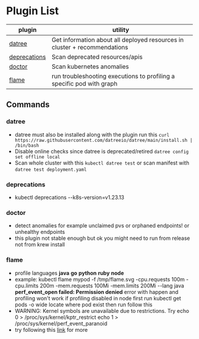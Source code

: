 # Plugin List
| plugin                        | utility                                                                   |
| ----------------------------- | ------------------------------------------------------------------------- |
| [datree](#datree)             | Get information about all deployed resources in cluster + recommendations |
| [deprecations](#deprecations) | Scan deprecated resources/apis                                            |
| [doctor](#doctor)             | Scan kubernetes anomalies                                                 |
| [flame](#flame)               | run troubleshooting executions to profiling a specific pod with graph     |

## Commands
### datree
- datree must also be installed along with the plugin run this `curl https://raw.githubusercontent.com/datreeio/datree/main/install.sh | /bin/bash`
- Disable online checks since datree is deprecated/retired `datree config set offline local`
- Scan whole cluster with this `kubectl datree test` or scan manifest with `datree test deployment.yaml`
### deprecations
- kubectl deprecations --k8s-version=v1.23.13
### doctor
- detect anomalies for example unclaimed pvs or orphaned endpoints! or unhealthy endpoints
- this plugin not stable enough but ok you might need to run from release not from krew install
### flame
- profile languages **java** **go** **python** **ruby** **node**
- example: kubectl flame mypod -f /tmp/flame.svg -cpu.requests 100m -cpu.limits 200m -mem.requests 100Mi -mem.limits 200Mi --lang java
**perf_event_open failed: Permission denied** error with happen and profiling won't work if profiling disabled in node first run kubectl get pods -o wide locate where pod exist then run follow this
- WARNING: Kernel symbols are unavailable due to restrictions. Try  echo 0 > /proc/sys/kernel/kptr_restrict  echo 1 > /proc/sys/kernel/perf_event_paranoid
- try following this [link](https://github.com/async-profiler/async-profiler?tab=readme-ov-file#troubleshooting) for more